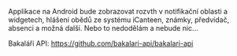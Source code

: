 Applikace na Android bude zobrazovat rozvth v notifikační oblasti a widgetech, hlášení obědů ze systému iCanteen, známky, předvídač, absenci a možná další.
Nebo to nedodělám a nebude nic...

Bakaláři API: https://github.com/bakalari-api/bakalari-api